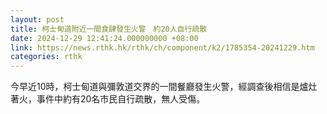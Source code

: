 ```yaml
---
layout: post
title: 柯士甸道附近一間食肆發生火警　約20人自行疏散
date: 2024-12-29 12:41:24.000000000 +08:00
link: https://news.rthk.hk/rthk/ch/component/k2/1785354-20241229.htm
categories: rthk
---
```


今早近10時，柯士甸道與彌敦道交界的一間餐廳發生火警，經調查後相信是爐灶著火，事件中約有20名市民自行疏散，無人受傷。
